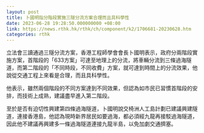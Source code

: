 ```yaml
---
layout: post
title: 卜國明指分階段實施三隧分流方案合理而且具科學性
date: 2023-06-28 19:28:50.000000000 +08:00
link: https://news.rthk.hk/rthk/ch/component/k2/1706681-20230628.htm
categories: rthk
---
```


立法會三讀通過三隧分流方案，香港工程師學會會長卜國明表示，政府分兩階段實施方案，首階段的「633方案」可達至地理上的分流，將車輛分流到三條過海隧道，而第二階段的「不同時段，不同收費」方案，就可達到時間上的分流效果，他說從交通工程上來看是合理，而且具科學性。

他表示，雖然兩個階段的不同方案達到不同效果，但認為如市民已習慣首階段的安排，而技術上成熟，建議盡早進入第二階段。

至於是否有迫切性興建第四條過海隧道，卜國明說交椅洲人工島計劃已建議興建隧道，連接香港島，他認為現時新界居民如要過海，都必須經九龍再接駁過海隧道，因此他不建議再興建多一條過海隧道連接九龍半島，以免加劇交通擠塞。

